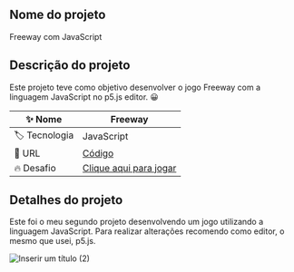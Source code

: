 ## Nome do projeto
Freeway com JavaScript 

## Descrição do projeto
Este projeto teve como objetivo desenvolver o jogo Freeway com a linguagem JavaScript no p5.js editor. 😀


| :sparkles: Nome  | **Freeway**
| ----------  | --- |
| :label: Tecnologia | JavaScript
| :rocket: URL       | [Código](https://github.com/adrianycmc/freewayComJS)
| :fire: Desafio     | [Clique aqui para jogar](https://editor.p5js.org/adrianycmc/full/z9xKCQbOX)


## Detalhes do projeto

Este foi o meu segundo projeto desenvolvendo um jogo utilizando a linguagem JavaScript.
Para realizar alterações recomendo como editor, o mesmo que usei, p5.js.

![Inserir um título (2)](https://user-images.githubusercontent.com/108768964/229605707-458711ac-b160-4037-b75a-b72efd604391.png)
